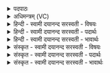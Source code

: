 <details><summary>पदपाठः</summary>

इ॒षे। रा॒ये। र॒म॒स्व॒। सह॑से। द्यु॒म्ने। ऊ॒र्जे। अप॑त्याय। स॒म्राडिति॑ स॒म्ऽराट्। अ॒सि॒। स्व॒राडिति॑ स्व॒ऽराट्। अ॒सि॒। सा॒र॒स्व॒तौ। त्वा॒। उत्सौ॑। प्र। अ॒व॒ता॒म्। ३५।
</details>

<details><summary>अधिमन्त्रम् (VC)</summary>

- जातवेदाः देवताः
- गोतम ऋषिः
- निचृद्बृहती
- मध्यमः
</details>

<details><summary>हिन्दी - स्वामी दयानन्द सरस्वती  - विषयः</summary>

अब स्त्री-पुरुष विवाह करके कैसे वर्त्तें, इस विषय को अगले मन्त्र में कहा है ॥
</details>

<details><summary>हिन्दी - स्वामी दयानन्द सरस्वती  - पदार्थः</summary>

पदार्थान्वयभाषाः -  हे पुरुष ! जो तू (सम्राट्) विद्यादि शुभगुणों से स्वयं प्रकाशमान (असि) है, हे स्त्रि ! जो तू (स्वराट्) अपने आप विज्ञान सत्याचार से शोभायमान (असि) है, सो तुम दोनों (इषे) विज्ञान (राये) धन (सहसे) बल (द्युम्ने) यश और अन्न (ऊर्जे) पराक्रम और (अपत्याय) सन्तानों की प्राप्ति के लिये (रमस्व) यत्न करो तथा (उत्सौ) कूपोदक के समान कोमलता को प्राप्त होकर (सारस्वतौ) वेदवाणी के उपदेश में कुशल होके तुम दोनों स्त्री-पुरुष इन स्वशरीर और अन्नादि पदार्थों की (प्रावताम्) रक्षा आदि करो, यह (त्वा) तुम को उपदेश देता हूँ ॥३५ ॥
</details>

<details><summary>हिन्दी - स्वामी दयानन्द सरस्वती  - भावार्थः</summary>

भावार्थभाषाः -  विवाह करके स्त्री-पुरुष दोनों आपस में प्रीति के साथ विद्वान् होकर पुरुषार्थ से धनवान् श्रेष्ठ गुणों से युक्त होके एक-दूसरे की रक्षा करते हुए धर्म्मानुकूलता से वर्त्त के सन्तानों को उत्पन्न कर इस संसार में नित्य क्रीड़ा करें ॥३५ ॥
</details>

<details><summary>संस्कृत - स्वामी दयानन्द सरस्वती  - विषयः</summary>

अथ जायापती उद्वाहं कृत्वा कथं वर्तेयातामित्याह ॥
</details>

<details><summary>संस्कृत - स्वामी दयानन्द सरस्वती  - पदार्थः</summary>

पदार्थान्वयभाषाः -  हे पुरुष ! यस्त्वं सम्राडसि, हे स्त्रि या त्वं स्वराडसि, स त्वं चेषे राये सहसे द्युम्ने ऊर्जेऽपत्याय रमस्व। उत्साविव सारस्वतौ सन्तावेतानि प्रावतामिति त्वा त्वां पुरुषं स्त्रियं चोपदिशामि ॥३५ ॥
</details>

<details><summary>संस्कृत - स्वामी दयानन्द सरस्वती  - भावार्थः</summary>

भावार्थभाषाः -  कृतविवाहौ स्त्रीपुरुषौ परस्परं प्रीत्या विद्वांसौ सन्तौ वसन्ते पुरुषार्थेन श्रीमन्तौ सद्गुणौ परस्परस्य रक्षां कुर्वन्तौ धर्मेणापत्यान्युत्पाद्यास्मिन् संसारे नित्यं क्रीडेताम् ॥३५ ॥
</details>